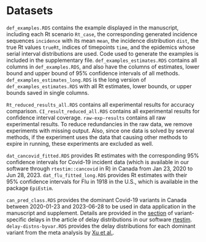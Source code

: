 # Datasets

`def_examples.RDS` contains the example displayed in the manuscript, including each Rt scenario `Rt_case`, the corresponding generated incidence sequences `incidence` with its mean `mean`, the incidence distribution `dist`, the true Rt values `trueRt`, indices of timepoints `time`, and the epidemics whose serial interval distributions are used. Code used to generate the examples is included in the supplementary file. `def_examples_estimates.RDS` contains all columns in `def_examples.RDS`, and also have the columns of estimates, lower bound and upper bound of 95\% confidence intervals of all methods. `def_examples_estimates_long.RDS` is the long version of `def_examples_estimates.RDS` with all Rt estimates, lower bounds, or upper bounds saved in single columns. 

`Rt_reduced_results_all.RDS` contains all experimental results for accuracy comparison. `CI_result_reduced_all.RDS` contains all experimental results for confidence interval coverage. `raw-exp-results` contains all raw experimental results. To reduce redundancies in the raw data, we remove experiments with missing output. Also, since one data is solved by several methods, if the experiment uses the data that causing other methods to expire in running, these experiments are excluded as well.

`dat_cancovid_fitted.RDS` provides Rt estimates with the corresponding 95\% confidence intervals for Covid-19 incident data (which is available in our software through `rtestim::cancovid` in R) in Canada from Jan 23, 2020 to Jun 28, 2023. `dat_flu_fitted_long.RDS` provides Rt estimates with their 95\% confidence intervals for Flu in 1918 in the U.S., which is available in the package `EpiEstim`.

`can_pred_class.RDS` provides the dominant Covid-19 variants in Canada between 2020-01-23 and 2023-06-28 to be used in data application in the manuscript and supplement. Details are provided in the [section](https://dajmcdon.github.io/rtestim/articles/delay-distributions.html#variant-specific-delays) of variant-specific delays in the article of delay distributions in our software  [rtestim](https://dajmcdon.github.io/rtestim/index.html). `delay-distns-byvar.RDS` provides the delay distributions for each dominant variant from the meta analysis by [Xu et al.](https://bmcmedicine.biomedcentral.com/articles/10.1186/s12916-023-03070-8).
